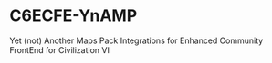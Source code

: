 # C6ECFE-YnAMP
Yet (not) Another Maps Pack Integrations for Enhanced Community FrontEnd for Civilization VI
